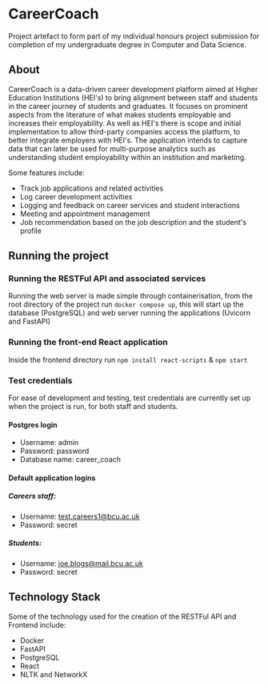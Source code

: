 # CareerCoach

Project artefact to form part of my individual honours project submission for completion of my undergraduate degree in Computer and Data Science.

## About 

CareerCoach is a data-driven career development platform aimed at Higher Education Institutions (HEI's) to bring alignment between staff and students in the career journey of students and graduates. It focuses on prominent aspects from the literature of what makes students employable and increases their employability. As well as HEI's there is scope and initial implementation to allow third-party companies access the platform, to better integrate employers with HEI's. The application intends to capture data that can later be used for multi-purpose analytics such as understanding student employability within an institution and marketing.

Some features include:
- Track job applications and related activities
- Log career development activities
- Logging and feedback on career services and student interactions
- Meeting and appointment management
- Job recommendation based on the job description and the student's profile

## Running the project

### Running the RESTFul API and associated services 

Running the web server is made simple through containerisation, from the root directory of the project run `docker compose up`, this will start up the database (PostgreSQL) and web server running the applications (Uvicorn and FastAPI)

### Running the front-end React application

Inside the frontend directory run `npm install react-scripts` & `npm start`

### Test credentials 

For ease of development and testing, test credentials are currently set up when the project is run, for both staff and students.

#### Postgres login

- Username: admin
- Password: password
- Database name: career_coach

#### Default application logins

##### Careers staff: 

- Username: test.careers1@bcu.ac.uk
- Password: secret

##### Students:

- Username: joe.blogs@mail.bcu.ac.uk
- Password: secret

## Technology Stack 

Some of the technology used for the creation of the RESTFul API and Frontend include: 

- Docker
- FastAPI
- PostgreSQL
- React
- NLTK and NetworkX


